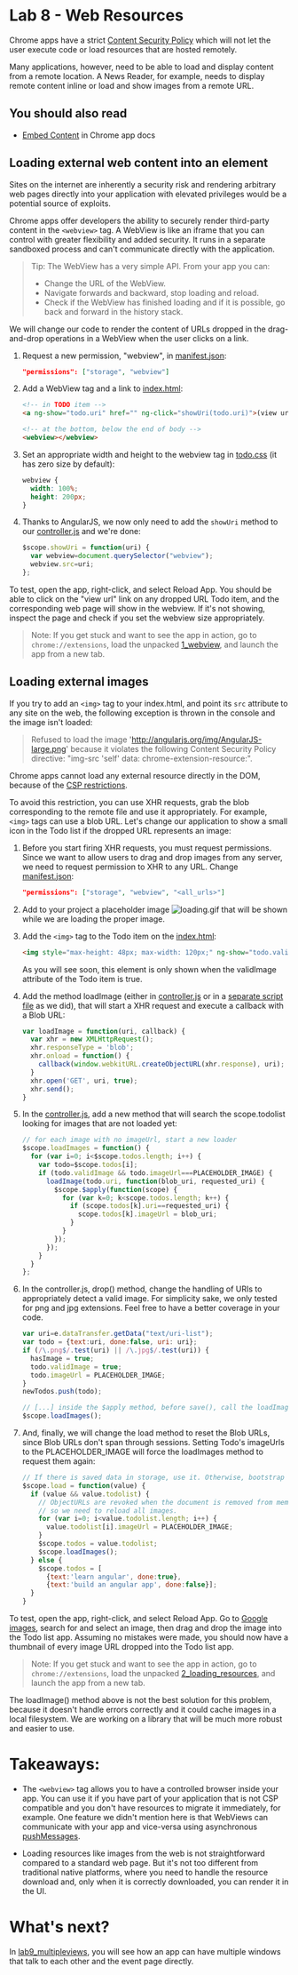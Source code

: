 # Lab 8 - Web Resources

Chrome apps have a strict [Content Security Policy](http://developer.chrome.com/trunk/apps/app_csp.html) which will not let the user execute code or load resources that are hosted remotely.

Many applications, however, need to be able to load and display content from a remote location. A News Reader, for example, needs to display remote content inline or load and show images from a remote URL.

## You should also read

* [Embed Content](http://developer.chrome.com/apps/app_external.html) in Chrome app docs

## Loading external web content into an element

Sites on the internet are inherently a security risk and rendering arbitrary web pages directly into your application with elevated privileges would be a potential source of exploits.

Chrome apps offer developers the ability to securely render third-party content in the `<webview>` tag. A WebView is like an iframe that you can control with greater flexibility and added security.
It runs in a separate sandboxed process and can't communicate directly with the application.

> Tip: The WebView has a very simple API.  From your app you can:
> 
> *  Change the URL of the WebView.
> *  Navigate forwards and backward, stop loading and reload.
> *  Check if the WebView has finished loading and if it is possible, go back and forward in the history stack.

We will change our code to render the content of URLs dropped in the drag-and-drop operations in a WebView when the user clicks on a link.

1. Request a new permission, "webview", in [manifest.json](https://github.com/GoogleChrome/chrome-app-codelab/blob/master/lab8_webresources/1_webview/manifest.json):
    ```json
    "permissions": ["storage", "webview"]
    ```

2. Add a WebView tag and a link to [index.html](https://github.com/GoogleChrome/chrome-app-codelab/blob/master/lab8_webresources/1_webview/index.html):
    ```html
    <!-- in TODO item -->
    <a ng-show="todo.uri" href="" ng-click="showUri(todo.uri)">(view url)</a>

    <!-- at the bottom, below the end of body -->
    <webview></webview>
    ```

3. Set an appropriate width and height to the webview tag in [todo.css](https://github.com/GoogleChrome/chrome-app-codelab/blob/master/lab8_webresources/1_webview/todo.css) (it has zero size by default):
    ```css
    webview {
      width: 100%;
      height: 200px;
    }
    ```
 
4. Thanks to AngularJS, we now only need to add the `showUri` method to our [controller.js](https://github.com/GoogleChrome/chrome-app-codelab/blob/master/lab8_webresources/1_webview/controller.js) and we're done:
    ```js
    $scope.showUri = function(uri) {
      var webview=document.querySelector("webview");
      webview.src=uri;
    };
    ```

To test, open the app, right-click, and select Reload App.
You should be able to click on the "view url" link on any dropped URL Todo item, and the corresponding web page will show in the webview.
If it's not showing, inspect the page and check if you set the webview size appropriately.

> Note: If you get stuck and want to see the app in action, go to `chrome://extensions`,
load the unpacked [1_webview](https://github.com/GoogleChrome/chrome-app-codelab/tree/master/lab8_webresources/1_webview), and launch the app from a new tab.

## Loading external images

If you try to add an `<img>` tag to your index.html, and point its `src` attribute to any site on the web, the following exception is thrown in the console and the image isn't loaded:
> Refused to load the image 'http://angularjs.org/img/AngularJS-large.png' because it violates the following Content Security Policy directive: "img-src 'self' data: chrome-extension-resource:".

Chrome apps cannot load any external resource directly in the DOM, because of the [CSP restrictions](http://developer.chrome.com/apps/app_csp.html).

To avoid this restriction, you can use XHR requests, grab the blob corresponding to the remote file and use it appropriately.
For example, `<img>` tags can use a blob URL.
Let's change our application to show a small icon in the Todo list if the dropped URL represents an image:

1. Before you start firing XHR requests, you must request permissions.
Since we want to allow users to drag and drop images from any server, we need to request permission to XHR to any URL.
Change [manifest.json](https://github.com/GoogleChrome/chrome-app-codelab/blob/master/lab8_webresources/2_loading_resources/manifest.json):
    ```json
    "permissions": ["storage", "webview", "<all_urls>"]
    ```

2. Add to your project a placeholder image ![loading.gif](https://github.com/GoogleChrome/chrome-app-codelab/raw/master/lab8_webresources/2_loading_resources/loading.gif) that will be shown while we are loading the proper image.

3. Add the `<img>` tag to the Todo item on the [index.html](https://github.com/GoogleChrome/chrome-app-codelab/blob/master/lab8_webresources/2_loading_resources/index.html):
    ```html
    <img style="max-height: 48px; max-width: 120px;" ng-show="todo.validImage" ng-src="{{todo.imageUrl}}"></img>
    ```
    As you will see soon, this element is only shown when the validImage attribute of the Todo item is true.

4. Add the method loadImage (either in [controller.js](https://github.com/GoogleChrome/chrome-app-codelab/blob/master/lab8_webresources/2_loading_resources/controller.js) or in a [separate script file](https://github.com/GoogleChrome/chrome-app-codelab/blob/master/lab8_webresources/2_loading_resources/loader.js) as we did), that will start a XHR request and execute a callback with a Blob URL:
    ```js
    var loadImage = function(uri, callback) {
      var xhr = new XMLHttpRequest();
      xhr.responseType = 'blob';
      xhr.onload = function() {
        callback(window.webkitURL.createObjectURL(xhr.response), uri);
      }
      xhr.open('GET', uri, true);
      xhr.send();
    }
    ```

5. In the [controller.js](https://github.com/GoogleChrome/chrome-app-codelab/blob/master/lab8_webresources/2_loading_resources/controller.js), add a new method that will search the scope.todolist looking for images that are not loaded yet:
    ```js
    // for each image with no imageUrl, start a new loader
    $scope.loadImages = function() {
      for (var i=0; i<$scope.todos.length; i++) {
        var todo=$scope.todos[i];
        if (todo.validImage && todo.imageUrl===PLACEHOLDER_IMAGE) {
          loadImage(todo.uri, function(blob_uri, requested_uri) {
            $scope.$apply(function(scope) {
              for (var k=0; k<scope.todos.length; k++) {
                if (scope.todos[k].uri==requested_uri) {
                  scope.todos[k].imageUrl = blob_uri;
                }
              }
            });
          });
        }
      }
    };
    ```

6. In the controller.js, drop() method, change the handling of URIs to appropriately detect a valid image. For simplicity sake, we only tested for png and jpg extensions. Feel free to have a better coverage in your code.
    ```js
    var uri=e.dataTransfer.getData("text/uri-list");
    var todo = {text:uri, done:false, uri: uri};
    if (/\.png$/.test(uri) || /\.jpg$/.test(uri)) {
      hasImage = true;
      todo.validImage = true;
      todo.imageUrl = PLACEHOLDER_IMAGE;
    }
    newTodos.push(todo);

    // [...] inside the $apply method, before save(), call the loadImages method:
    $scope.loadImages();
    ```

7. And, finally, we will change the load method to reset the Blob URLs, since Blob URLs don't span through sessions.
Setting Todo's imageUrls to the PLACEHOLDER_IMAGE will force the loadImages method to request them again:
    ```js
    // If there is saved data in storage, use it. Otherwise, bootstrap with sample todos
    $scope.load = function(value) {
      if (value && value.todolist) {
        // ObjectURLs are revoked when the document is removed from memory,
        // so we need to reload all images.
        for (var i=0; i<value.todolist.length; i++) {
          value.todolist[i].imageUrl = PLACEHOLDER_IMAGE;
        }
        $scope.todos = value.todolist;
        $scope.loadImages();
      } else {
        $scope.todos = [
          {text:'learn angular', done:true},
          {text:'build an angular app', done:false}];
      }
    }
    ```

To test, open the app, right-click, and select Reload App.
Go to [Google images](https://www.google.com/imghp?hl=en&tab=wi&authuser=0), search for and select an image,
then drag and drop the image into the Todo list app.
Assuming no mistakes were made, you should now have a thumbnail of every image URL dropped into the Todo list app.

> Note: If you get stuck and want to see the app in action, go to `chrome://extensions`,
load the unpacked [2_loading_resources](https://github.com/GoogleChrome/chrome-app-codelab/tree/master/lab8_webresources/2_loading_resources), and launch the app from a new tab.

The loadImage() method above is not the best solution for this problem, because it doesn't handle errors correctly and it could cache images in a local filesystem.
We are working on a library that will be much more robust and easier to use.

# Takeaways: 

* The `<webview>` tag allows you to have a controlled browser inside your app.
You can use it if you have part of your application that is not CSP compatible and you don't have resources to migrate it immediately, for example.
One feature we didn't mention here is that WebViews can communicate with your app and vice-versa using asynchronous [pushMessages](http://developer.chrome.com/trunk/apps/pushMessaging.html).

* Loading resources like images from the web is not straightforward compared to a standard web page.
But it's not too different from traditional native platforms, where you need to handle the resource download and, only when it is correctly downloaded, you can render it in the UI.

# What's next?

In [lab9_multipleviews](https://github.com/GoogleChrome/chrome-app-codelab/tree/master/lab9_multipleviews),
you will see how an app can have multiple windows that talk to each other and the event page directly.